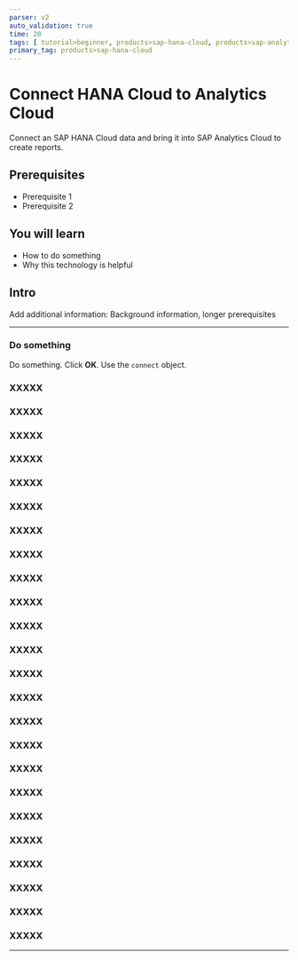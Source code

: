 ```yaml
---
parser: v2
auto_validation: true
time: 20
tags: [ tutorial>beginner, products>sap-hana-cloud, products>sap-analytics-cloud, products>sap-business-technology-platform]
primary_tag: products>sap-hana-cloud
---
```


# Connect HANA Cloud to Analytics Cloud
<!-- description --> Connect an SAP HANA Cloud data and bring it into SAP Analytics Cloud to create reports.

## Prerequisites
 - Prerequisite 1
 - Prerequisite 2

## You will learn
  - How to do something
  - Why this technology is helpful

## Intro
Add additional information: Background information, longer prerequisites

---

### Do something


Do something. Click **OK**. Use the `connect` object.






### XXXXX






### XXXXX





### XXXXX





### XXXXX





### XXXXX





### XXXXX





### XXXXX





### XXXXX





### XXXXX





### XXXXX





### XXXXX





### XXXXX





### XXXXX





### XXXXX







### XXXXX





### XXXXX





### XXXXX





### XXXXX






### XXXXX





### XXXXX





### XXXXX





### XXXXX





### XXXXX





### XXXXX






---
